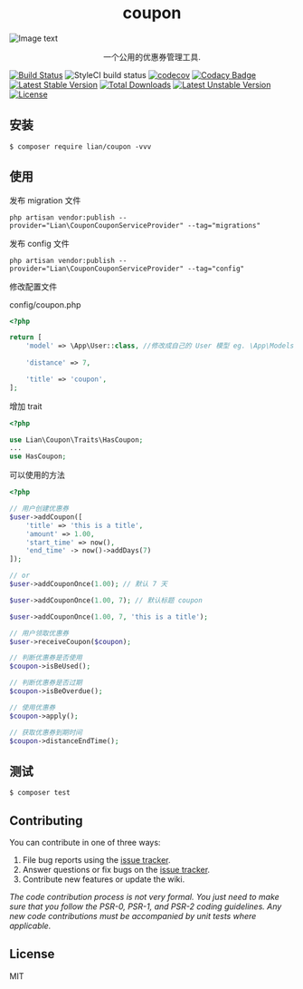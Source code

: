 <h1 align="center"> coupon </h1>

![Image text](https://raw.githubusercontent.com/m809745357/coupon/master/images/carbon.png)

<p align="center"> 一个公用的优惠券管理工具.</p>

[![Build Status](https://travis-ci.org/m809745357/coupon.svg?branch=master)](https://travis-ci.org/m809745357/coupon)
![StyleCI build status](https://github.styleci.io/repos/146409515/shield)
[![codecov](https://codecov.io/gh/m809745357/coupon/branch/master/graph/badge.svg)](https://codecov.io/gh/m809745357/coupon)
[![Codacy Badge](https://api.codacy.com/project/badge/Grade/5d1c0c2d661346a0953e7025c14f4318)](https://www.codacy.com/app/m809745357/coupon?utm_source=github.com&amp;utm_medium=referral&amp;utm_content=m809745357/coupon&amp;utm_campaign=Badge_Grade)
[![Latest Stable Version](https://poser.pugx.org/lian/coupon/v/stable)](https://packagist.org/packages/lian/coupon)
[![Total Downloads](https://poser.pugx.org/lian/coupon/downloads)](https://packagist.org/packages/lian/coupon)
[![Latest Unstable Version](https://poser.pugx.org/lian/coupon/v/unstable)](https://packagist.org/packages/lian/coupon)
[![License](https://poser.pugx.org/lian/coupon/license)](https://packagist.org/packages/lian/coupon)

## 安装

```shell
$ composer require lian/coupon -vvv
```

## 使用

发布 migration 文件

```shell
php artisan vendor:publish --provider="Lian\CouponCouponServiceProvider" --tag="migrations"
```

发布 config 文件

```shell
php artisan vendor:publish --provider="Lian\CouponCouponServiceProvider" --tag="config"
```

修改配置文件

config/coupon.php

```php
<?php

return [
    'model' => \App\User::class, //修改成自己的 User 模型 eg. \App\Models\User::class
    
    'distance' => 7,

    'title' => 'coupon',
];

```

增加 trait

```php
<?php

use Lian\Coupon\Traits\HasCoupon;
...
use HasCoupon;
```

可以使用的方法

```php
<?php

// 用户创建优惠券
$user->addCoupon([
    'title' => 'this is a title',
    'amount' => 1.00,
    'start_time' => now(),
    'end_time' -> now()->addDays(7)
]);

// or
$user->addCouponOnce(1.00); // 默认 7 天

$user->addCouponOnce(1.00, 7); // 默认标题 coupon

$user->addCouponOnce(1.00, 7, 'this is a title');

// 用户领取优惠券
$user->receiveCoupon($coupon);

// 判断优惠券是否使用
$coupon->isBeUsed();

// 判断优惠券是否过期
$coupon->isBeOverdue();

// 使用优惠券
$coupon->apply();

// 获取优惠券到期时间
$coupon->distanceEndTime();
```

## 测试

```shell
$ composer test
```

## Contributing

You can contribute in one of three ways:

1. File bug reports using the [issue tracker](https://github.com/m809745357/coupon/issues).
2. Answer questions or fix bugs on the [issue tracker](https://github.com/m809745357/coupon/issues).
3. Contribute new features or update the wiki.

_The code contribution process is not very formal. You just need to make sure that you follow the PSR-0, PSR-1, and PSR-2 coding guidelines. Any new code contributions must be accompanied by unit tests where applicable._

## License

MIT
